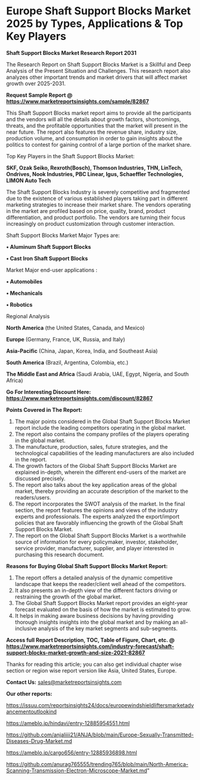  # Europe Shaft Support Blocks Market 2025 by Types, Applications & Top Key Players

<strong>Shaft Support Blocks Market Research Report 2031</strong>

The Research Report on Shaft Support Blocks Market is a Skillful and Deep Analysis of the Present Situation and Challenges. This research report also analyzes other important trends and market drivers that will affect market growth over 2025-2031.

<strong>Request Sample Report @ <a href=https://www.marketreportsinsights.com/sample/82867>https://www.marketreportsinsights.com/sample/82867</a></strong>

This Shaft Support Blocks market report aims to provide all the participants and the vendors will all the details about growth factors, shortcomings, threats, and the profitable opportunities that the market will present in the near future. The report also features the revenue share, industry size, production volume, and consumption in order to gain insights about the politics to contest for gaining control of a large portion of the market share.

Top Key Players in the Shaft Support Blocks Market:

<strong>SKF, Ozak Seiko, Rexroth(Bosch), Thomson Industries, THN, LinTech, Ondrives, Nook Industries, PBC Linear, Igus, Schaeffler Technologies, LIMON Auto Tech</strong>

The Shaft Support Blocks Industry is severely competitive and fragmented due to the existence of various established players taking part in different marketing strategies to increase their market share. The vendors operating in the market are profiled based on price, quality, brand, product differentiation, and product portfolio. The vendors are turning their focus increasingly on product customization through customer interaction.

Shaft Support Blocks Market Major Types are:

<strong>• Aluminum Shaft Support Blocks

• Cast Iron Shaft Support Blocks</strong>

Market Major end-user applications :

<strong>• Automobiles

• Mechanicals

• Robotics</strong>

Regional Analysis

</u><strong><b>North America</b></strong> (the United States, Canada, and Mexico)

<strong><b>Europe </b></strong>(Germany, France, UK, Russia, and Italy)

<strong><b>Asia-Pacific</b></strong> (China, Japan, Korea, India, and Southeast Asia)

<strong><b>South America</b></strong> (Brazil, Argentina, Colombia, etc.)

<strong><b>The Middle East and Africa</b></strong> (Saudi Arabia, UAE, Egypt, Nigeria, and South Africa)

<strong>Go For Interesting Discount Here: <a href=https://www.marketreportsinsights.com/discount/82867>https://www.marketreportsinsights.com/discount/82867</a></strong>

<strong>Points Covered in The Report:</strong>
<ol>
  <li>The major points considered in the Global Shaft Support Blocks Market report include the leading competitors operating in the global market.</li>
  <li>The report also contains the company profiles of the players operating in the global market.</li>
  <li>The manufacture, production, sales, future strategies, and the technological capabilities of the leading manufacturers are also included in the report.</li>
  <li>The growth factors of the Global Shaft Support Blocks Market are explained in-depth, wherein the different end-users of the market are discussed precisely.</li>
  <li>The report also talks about the key application areas of the global market, thereby providing an accurate description of the market to the readers/users.</li>
  <li>The report incorporates the SWOT analysis of the market. In the final section, the report features the opinions and views of the industry experts and professionals. The experts analyzed the export/import policies that are favorably influencing the growth of the Global Shaft Support Blocks Market.</li>
  <li>The report on the Global Shaft Support Blocks Market is a worthwhile source of information for every policymaker, investor, stakeholder, service provider, manufacturer, supplier, and player interested in purchasing this research document.</li>
</ol>
<strong>Reasons for Buying Global Shaft Support Blocks Market Report:</strong>

<ol>
  <li>The report offers a detailed analysis of the dynamic competitive landscape that keeps the reader/client well ahead of the competitors.</li>
  <li>It also presents an in-depth view of the different factors driving or restraining the growth of the global market.</li>
  <li>The Global Shaft Support Blocks Market report provides an eight-year forecast evaluated on the basis of how the market is estimated to grow.</li>
  <li>It helps in making aware business decisions by having providing thorough insights insights into the global market and by making an all-inclusive analysis of the key market segments and sub-segments.</li>
</ol>
<strong>Access full Report Description, TOC, Table of Figure, Chart, etc. @ <a href=https://www.marketreportsinsights.com/industry-forecast/shaft-support-blocks-market-growth-and-size-2021-82867>https://www.marketreportsinsights.com/industry-forecast/shaft-support-blocks-market-growth-and-size-2021-82867</a></strong>


Thanks for reading this article; you can also get individual chapter wise section or region wise report version like Asia, United States, Europe.

<strong>Contact Us:</strong>
sales@marketreportsinsights.com

<strong>Our other reports:</strong>

<a href=https://issuu.com/reportsinsights24/docs/europewindshieldliftersmarketadvancementoutlookind>https://issuu.com/reportsinsights24/docs/europewindshieldliftersmarketadvancementoutlookind</a>

<a href=https://ameblo.jp/hindavi/entry-12885954551.html>https://ameblo.jp/hindavi/entry-12885954551.html</a>

<a href=https://github.com/anjaliiii21/ANJA/blob/main/Europe-Sexually-Transmitted-Diseases-Drug-Market.md>https://github.com/anjaliiii21/ANJA/blob/main/Europe-Sexually-Transmitted-Diseases-Drug-Market.md</a>

<a href=https://ameblo.jp/cargo656/entry-12885936898.html>https://ameblo.jp/cargo656/entry-12885936898.html</a>

<a href=https://github.com/anurag765555/trending765/blob/main/North-America-Scanning-Transmission-Electron-Microscope-Market.md>https://github.com/anurag765555/trending765/blob/main/North-America-Scanning-Transmission-Electron-Microscope-Market.md</a>"
